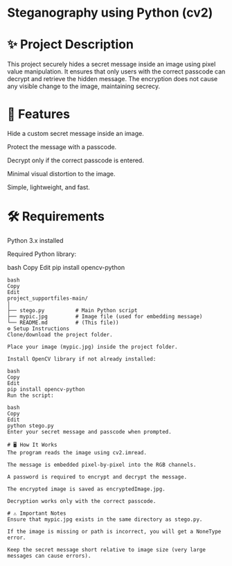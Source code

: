 # Steganography using Python (cv2)
# ✨ Project Description
This project securely hides a secret message inside an image using pixel value manipulation.
It ensures that only users with the correct passcode can decrypt and retrieve the hidden message.
The encryption does not cause any visible change to the image, maintaining secrecy.

# 🚀 Features
Hide a custom secret message inside an image.

Protect the message with a passcode.

Decrypt only if the correct passcode is entered.

Minimal visual distortion to the image.

Simple, lightweight, and fast.

# 🛠️ Requirements
Python 3.x installed

Required Python library:

bash
Copy
Edit
pip install opencv-python
```(# 📂 Project Structure
bash
Copy
Edit
project_supportfiles-main/
│
├── stego.py          # Main Python script
├── mypic.jpg         # Image file (used for embedding message)
└── README.md         # (This file))
⚙️ Setup Instructions
Clone/download the project folder.

Place your image (mypic.jpg) inside the project folder.

Install OpenCV library if not already installed:

bash
Copy
Edit
pip install opencv-python
Run the script:

bash
Copy
Edit
python stego.py
Enter your secret message and passcode when prompted.

# 🖥️ How It Works
The program reads the image using cv2.imread.

The message is embedded pixel-by-pixel into the RGB channels.

A password is required to encrypt and decrypt the message.

The encrypted image is saved as encryptedImage.jpg.

Decryption works only with the correct passcode.

# ⚠️ Important Notes
Ensure that mypic.jpg exists in the same directory as stego.py.

If the image is missing or path is incorrect, you will get a NoneType error.

Keep the secret message short relative to image size (very large messages can cause errors).

